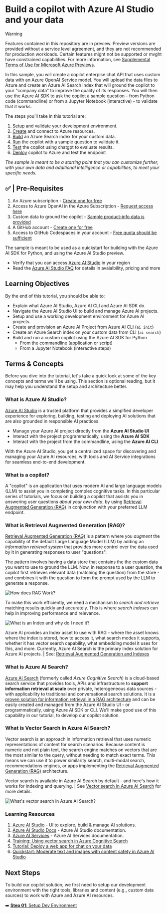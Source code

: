 # Build a copilot with Azure AI Studio and your data

> [!WARNING]  
> Features contained in this repository are in preview. Preview versions are provided without a service level agreement, and they are not recommended for production workloads. Certain features might not be supported or mvght have constrained capabilities. For more information, see [Supplemental Terms of Use for Microsoft Azure Previews](https://azure.microsoft.com/support/legal/preview-supplemental-terms/).

In this sample, you will create a copilot enterpise chat API that uses custom data with an Azure OpenAI Service model. You will upload the data files to Azure and create an Azure AI Search index that will ground the copilot to your "company data" to improve the quality of its responses. You will then use the Azure AI SDK  to ask the copilot a sample question - from Python code (commandline) or from a Jupyter Notebook (interactive) - to validate that it works.

The steps you'll take in this tutorial are:

 1. [Setup](step-02.md) and validate your development environment.
 1. [Create](step-03.md) and connect to Azure resources.
 1. [Build](step-04.md) an Azure Search index for your custom data.
 1. [Run](step-05.md) the copilot with a sample question to validate it.
 1. [Test](step-06.md) the copilot using chatgpt to evaluate results.
 1. [Deploy](step-07.md) copilot to Azure and test the endpoint

_The sample is meant to be a starting point that you can customize further, with your own data and additional intelligence or capabilities, to meet your specific needs._


## ✅ | Pre-Requisites

1. An Azure subscription - [Create one for free](https://azure.microsoft.com/free/cognitive-services)
2. Access to Azure OpenAI in the Azure Subscription - [Request access here](https://aka.ms/oai/access)
3. Custom data to ground the copilot - [Sample product-info data is provided](./../data/3-product-info/)
4. A GitHub account - [Create one for free](https://github.com/signup)
5. Access to GitHub Codespaces in your account - [Free quota should be sufficient](https://docs.github.com/en/billing/managing-billing-for-github-codespaces/about-billing-for-github-codespaces#monthly-included-storage-and-core-hours-for-personal-accounts)

The sample is meant to be used as a quickstart for building with the Azure AI SDK for Python, and using the Azure AI Studio preview. 
- Verify that you can access [Azure AI Studio](https://ai.azure.com) in your region
- Read the [Azure AI Studio FAQ](https://learn.microsoft.com/azure/ai-studio/faq#how-can-customers-access-azure-ai-studio--) for details in avaialbility, pricing and more

## Learning Objectives

By the end of this tutorial, you should be able to:
 - Explain what Azure AI Studio, Azure AI CLI and Azure AI SDK do.
 - Navigate the Azure AI Studio UI to build and manage Azure AI projects.
 - Setup and use a working development environment for Azure AI projects.
 - Create and provision an Azure AI Project from Azure AI CLI (`ai init`)
 - Create an Azure Search index on your custom data from CLI (`ai search`)
 - Build and run a custom copilot using the Azure AI SDK for Python
    - From the commandline (application or script)
    - From a Jupyter Notebook (interactive steps)


## Terms & Concepts

Before you dive into the tutorial, let's take a quick look at some of the key concepts and terms we'll be using. This section is optional reading, but it may help you understand the setup and architecture better.

### What is Azure AI Studio?

[Azure AI Studio](https://aka.ms/azureaistudio) is a trusted platform that provides a simplfied developer experience for exploring, building, testing and deploying AI solutions that are also grounded in responsible AI practices. 
 - Manage your Azure AI project directly from the **Azure AI Studio UI**
 - Interact with the project programmatically, using the **Azure AI SDK**
 - Interact with the project from the commandline, using the **Azure AI CLI**

With the Azure AI Studio, you get a centralized space for discovering and managing your Azure AI resources, with tools and AI Service integrations for seamless end-to-end development.


### What is a copilot?

A "copilot" is an application that uses modern AI and large language models (LLM) to assist you in completing complex cognitive tasks. In this particular series of tutorials, we focus on building a copilot that assists you in answering user questions _about your own data_, by using [Retrieval Augmented Generation (RAG)](https://learn.microsoft.com/azure/ai-studio/concepts/retrieval-augmented-generation) in conjunction with your preferred LLM endpoint.

### What is Retrieval Augmented Generation (RAG)?

[Retrieval Augmented Generation (RAG)](https://learn.microsoft.com/azure/search/retrieval-augmented-generation-overview) is a pattern where you _augment_ the capability of the default Large Language Model (LLM) by adding an _information retrieval system_ that provides more control over the data used by it in generating responses to user "questions".

The pattern involves having a data store that contains the the custom data you want to use to ground the LLM. Now, in response to a user question, the copilot first retrieves relevant data (matching the question) from the store - and combines it with the question to form the prompt used by the LLM to generate a response.

![How does RAG Work?](https://learn.microsoft.com/azure/ai-studio/media/index-retrieve/rag-pattern.png)

To make this work efficiently, we need a mechanism to _search and retrieve_ matching results quickly and accurately. This is where _search indexes_ can help in improving performance and relevance.

![What is an Index and why do I need it?](https://learn.microsoft.com/azure/ai-studio/media/index-retrieve/rag-pattern-with-index.png)

Azure AI provides an Index asset to use with RAG - where the asset knows where the index is stored, how to access it, what search modes it supports, whether it has vector search capability, what embedding model it uses for this, and more. Currently, Azure AI Search is the primary Index solution for Azure AI projects. | See: [Retrieval Augmented Generation and Indexes](https://learn.microsoft.com/en-us/azure/ai-studio/concepts/retrieval-augmented-generation#how-does-rag-work)

### What is Azure AI Search? 

[Azure AI Search](https://learn.microsoft.com/azure/search/search-what-is-azure-search) (formerly called _Azure Cognitive Search_) is a cloud-based search service that provides tools, APIs and infrastructure to **support information retrieval at scale** over private, heterogeneous data sources - with applicability to traditional and conversational search solutions. It is a [proven solution for information retrieval in a RAG architecture](https://github.com/Azure-Samples/azure-search-openai-demo) and can be easily created and managed from the Azure AI Studio UI - or programmatically, using Azure AI SDK or CLI. We'll make good use of this capability in our tutorial, to develop our copilot solution.

### What is Vector Search in Azure AI Search?

Vector search is an approach in information retrieval that uses numeric representations of content for search scenarios. Because content is numeric and not plain text, the search engine matches on vectors that are the most similar to the query, without needing to match exact terms. This means we can use it to power similarity search, multi-modal search, recommendations engines, or apps implementing the 
[Retrieval Augmented Generation (RAG)](https://learn.microsoft.com/azure/search/retrieval-augmented-generation-overview) architecture.

Vector search is available in Azure AI Search by default - and here's how it works for indexing and querying. | See [Vector search in Azure AI Search](https://learn.microsoft.com/en-us/azure/search/vector-search-overview) for more details.

![What's vector search in Azure AI Search?](https://learn.microsoft.com/azure/search/media/vector-search-overview/vector-search-architecture-diagram-3-high-res.png#lightbox)


### Learning Resources

1. [Azure AI Studio](https://ai.azure.com) - UI to explore, build & manage AI solutions.
1. [Azure AI Studio Docs](https://learn.microsoft.com/azure/ai-studio/) - Azure AI Studio documentation.
1. [Azure AI Services](https://learn.microsoft.com/azure/ai-services/what-are-ai-services) - Azure AI Services documentation.
1. [Training: Using vector search in Azure Cognitive Search](https://learn.microsoft.com/training/modules/improve-search-results-vector-search) 
1. [Tutorial: Deploy a web app for chat on your data](https://learn.microsoft.com/azure/ai-studio/tutorials/deploy-chat-web-app) 
1. [Quickstart: Moderate text and images with content safety in Azure AI Studio](https://learn.microsoft.com/azure/ai-studio/quickstarts/content-safety)

## Next Steps

To build our copilot solution, we first need to setup our development environment with the right tools, libraries and content (e.g., custom data sources) to work with Azure and Azure AI resources.

➡️ [**Step 01**: Setup Dev Environment](./step-01.md)
